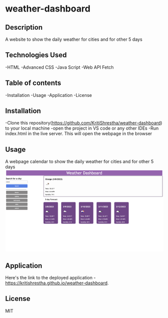 # weather-dashboard
## Description
A website to show the daily weather for cities and for other 5 days
## Technologies Used
-HTML
-Advanced CSS
-Java Script
-Web API
Fetch

## Table of contents
-Installation
-Usage
-Application
-License

## Installation
-Clone this repository(https://github.com/KritiShrestha/weather-dashboard) to your local machine 
-open the project in VS code or any other IDEs
-Run index.html in the live server. This will open the webpage in the browser

## Usage
A webpage calendar to show the daily weather for cities and for other 5 days
![Image is the screenshot of homepage of weather-dashboard](./assets/image/weather-dashboard.png)

## Application
Here's the link to the deployed application - https://kritishrestha.github.io/weather-dashboard.

## License
MIT
